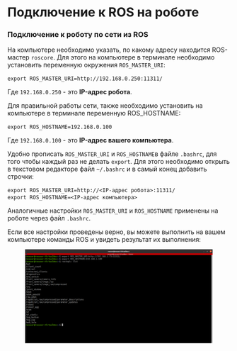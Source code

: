 # Подключение к ROS на роботе

### Подключение к роботу по сети из ROS

На компьютере необходимо указать, по какому адреcу находится ROS-мастер `roscore`. Для этого на компьютере в терминале необходимо установить переменную окружения `ROS_MASTER_URI`:

```
export ROS_MASTER_URI=http://192.168.0.250:11311/
```

Где `192.168.0.250` - это **IP-адрес робота**.

Для правильной работы сети, также необходимо установить на компьютере в терминале переменную ROS\_HOSTNAME:

```
export ROS_HOSTNAME=192.168.0.100
```

Где `192.168.0.100` - это **IP-адрес вашего компьютера**.

Удобно прописать `ROS_MASTER_URI` и `ROS_HOSTNAME`в файле `.bashrc`, для того чтобы каждый раз не делать `export`. Для этого необходимо открыть в текстовом редакторе файл `~/.bashrc` и в самый конец добавить строчки:

```
export ROS_MASTER_URI=http://<IP-адрес робота>:11311/
export ROS_HOSTNAME=<IP-адрес компьютера>
```

Аналогичные настройки `ROS_MASTER_URI` и `ROS_HOSTNAME` применены на роботе через файл `.bashrc`.

Если все настройки проведены верно, вы можете выполнить на вашем компьютере команды ROS и увидеть результат их выполнения:

<figure><img src="../.gitbook/assets/exportROS.PNG" alt=""><figcaption></figcaption></figure>
